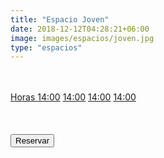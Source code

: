 ```yaml
---
title: "Espacio Joven"
date: 2018-12-12T04:28:21+06:00
image: images/espacios/joven.jpg
type: "espacios"
---
```


<br>
<br>
<div class="list-group">
  <a href="#" class="list-group-item list-group-item-action active">
    Horas
  </a>
  <a href="#" class="list-group-item list-group-item-action">14:00</a>
  <a href="#" class="list-group-item list-group-item-action">14:00</a>
  <a href="#" class="list-group-item list-group-item-action">14:00</a>
  <a href="#" class="list-group-item list-group-item-action disabled">14:00</a>
</div>

<br>
<br>
<br>

  <div>
    <button type="button" class="consulta btn btn-primary btn-lg btn-block ">Reservar</button>
  </div>
